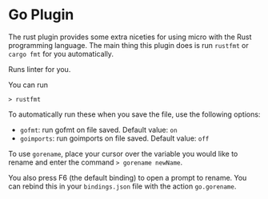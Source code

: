 # Go Plugin

The rust plugin provides some extra niceties for using micro with
the Rust programming language. The main thing this plugin does is
run `rustfmt` or `cargo fmt` for you automatically. 

Runs linter for you.

You can run

```
> rustfmt
```

To automatically run these when you save the file, use the following
options:

* `gofmt`: run gofmt on file saved. Default value: `on`
* `goimports`: run goimports on file saved. Default value: `off`

To use `gorename`, place your cursor over the variable you would like
to rename and enter the command `> gorename newName`.

You also press F6 (the default binding) to open a prompt to rename. You
can rebind this in your `bindings.json` file with the action `go.gorename`.

